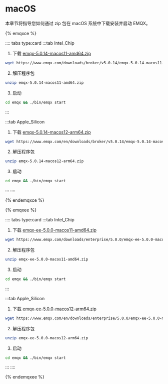 # macOS

本章节将指导您如何通过 zip 包在 macOS 系统中下载安装并启动 EMQX。

{% emqxce %}

:::: tabs type:card
:::tab Intel_Chip

1. 下载 [emqx-5.0.14-macos11-amd64.zip](https://www.emqx.com/downloads/broker/v5.0.14/emqx-5.0.14-macos11-amd64.zip)

```bash
wget https://www.emqx.com/downloads/broker/v5.0.14/emqx-5.0.14-macos11-amd64.zip
```

2. 解压程序包

```bash
unzip emqx-5.0.14-macos11-amd64.zip
```

3. 启动

```bash
cd emqx && ./bin/emqx start
```

:::

:::tab Apple_Silicon

1. 下载 [emqx-5.0.14-macos12-arm64.zip](https://www.emqx.com/downloads/broker/v5.0.14/emqx-5.0.14-macos12-arm64.zip)

```bash
wget https://www.emqx.com/en/downloads/broker/v5.0.14/emqx-5.0.14-macos12-arm64.zip
```

2. 解压程序包

```bash
unzip emqx-5.0.14-macos12-arm64.zip
```

3. 启动

```bash
cd emqx && ./bin/emqx start
```

:::
::::


{% endemqxce %}

{% emqxee %}

:::: tabs type:card
:::tab Intel_Chip

1. 下载 [emqx-ee-5.0.0-macos11-amd64.zip](https://www.emqx.com/downloads/enterprise/5.0.0/emqx-ee-5.0.0-macos11-amd64.zip)

```bash
wget https://www.emqx.com/downloads/enterprise/5.0.0/emqx-ee-5.0.0-macos11-amd64.zip
```

2. 解压程序包

```bash
unzip emqx-ee-5.0.0-macos11-amd64.zip
```

3. 启动

```bash
cd emqx && ./bin/emqx start
```

:::

:::tab Apple_Silicon

1. 下载 [emqx-ee-5.0.0-macos12-arm64.zip](https://www.emqx.com/downloads/enterprise/5.0.0/emqx-ee-5.0.0-macos12-arm64.zip)

```bash
wget https://www.emqx.com/en/downloads/enterprise/5.0.0/emqx-ee-5.0.0-macos12-arm64.zip
```

2. 解压程序包

```bash
unzip emqx-ee-5.0.0-macos12-arm64.zip
```

3. 启动

```bash
cd emqx && ./bin/emqx start
```

:::
::::

{% endemqxee %}
